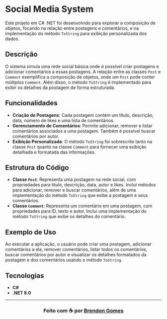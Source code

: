 ﻿# Social Media System

Este projeto em C# .NET foi desenvolvido para explorar a composição de objetos, focando na relação entre postagens e comentários, e na implementação do método `ToString` para exibição personalizada dos dados.

## Descrição

O sistema simula uma rede social básica onde é possível criar postagens e adicionar comentários a essas postagens. A relação entre as classes `Post` e `Comment` exemplifica a composição de objetos, onde um `Post` pode conter múltiplos `Comment`. Além disso, o método `ToString` é implementado para exibir os detalhes da postagem de forma estruturada.

## Funcionalidades

- **Criação de Postagens**: Cada postagem contém um título, descrição, data, número de likes e uma lista de comentários.
- **Gerenciamento de Comentários**: Permite adicionar, remover e listar comentários associados a uma postagem. Também é possível buscar comentários por autor.
- **Exibição Personalizada**: O método `ToString` foi sobrescrito tanto na classe `Post` quanto na classe `Comment` para fornecer uma exibição detalhada e formatada das informações.

## Estrutura do Código

- **Classe `Post`**: Representa uma postagem na rede social, com propriedades para título, descrição, data, autor e likes. Inclui métodos para adicionar, remover e buscar comentários, além de uma implementação do método `ToString` que exibe a postagem e seus comentários.
- **Classe `Comment`**: Representa um comentário em uma postagem, com propriedades para ID, texto e autor. Inclui uma implementação do método `ToString` que exibe os detalhes do comentário.

## Exemplo de Uso

Ao executar a aplicação, o usuário pode criar uma postagem, adicionar comentários a ela, remover comentários, listar todos os comentários, buscar comentários por autor e visualizar os detalhes formatados da postagem e dos comentários usando o método `ToString`.

## Tecnologias

- **C#**
- **.NET 8.0**

---

<h3 align="center">
    Feito com ☕ por <a href="https://github.com/Brendon3578"> Brendon Gomes</a>
</h3>
